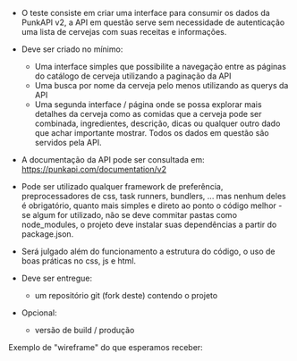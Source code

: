 - O teste consiste em criar uma interface para consumir os dados da PunkAPI v2, a API em questão serve sem necessidade de autenticação uma lista de cervejas com suas receitas e informações.

- Deve ser criado no mínimo:
	- Uma interface simples que possibilite a navegação entre as páginas do catálogo de cerveja utilizando a paginação da API
	- Uma busca por nome da cerveja pelo menos utilizando as querys da API
	- Uma segunda interface / página onde se possa explorar mais detalhes da cerveja como as comidas que a cerveja pode ser combinada, ingredientes, descrição, dicas ou qualquer outro dado que achar importante mostrar. Todos os dados em questão são servidos pela API.

- A documentação da API pode ser consultada em: https://punkapi.com/documentation/v2

- Pode ser utilizado qualquer framework de preferência, preprocessadores de css, task runners, bundlers, ... mas nenhum deles é obrigatório, quanto mais simples e direto ao ponto o código melhor - se algum for utilizado, não se deve commitar pastas como node_modules, o projeto deve instalar suas dependências a partir do package.json.

- Será julgado além do funcionamento a estrutura do código, o uso de boas práticas no css, js e html.

- Deve ser entregue:
	- um repositório git (fork deste) contendo o projeto

- Opcional:
	- versão de build / produção

Exemplo de "wireframe" do que esperamos receber:

